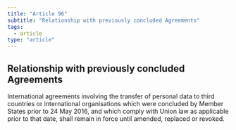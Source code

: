 ```yaml
---
title: "Article 96"
subtitle: "Relationship with previously concluded Agreements"
tags:
  - article
type: "article"
---
```

## Relationship with previously concluded Agreements

International agreements involving the transfer of personal data to third countries or international organisations which were concluded by Member States prior to 24 May 2016, and which comply with Union law as applicable prior to that date, shall remain in force until amended, replaced or revoked.
